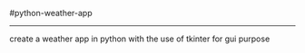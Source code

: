 #python-weather-app
__________________________________________________________________________________________________________________________________________________________
create a weather app in python with the use of tkinter for gui purpose
